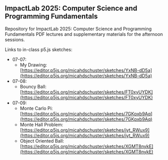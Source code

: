 ## ImpactLab 2025: Computer Science and Programming Fundamentals

Repository for ImpactLab 2025: Computer Science and Programming Fundamentals PDF lectures and supplementary materials for the afternoon sessions.

Links to in-class p5.js sketches:

 - 07-07:
     - My Drawing: [https://editor.p5js.org/micahdschuster/sketches/YxNB-dD5a](https://editor.p5js.org/micahdschuster/sketches/YxNB-dD5a)
 - 07-08:
     - Bouncy Ball: [https://editor.p5js.org/micahdschuster/sketches/FT0xyUYDK](https://editor.p5js.org/micahdschuster/sketches/FT0xyUYDK)
 - 07-09:
     - Monte Carlo Pi: [https://editor.p5js.org/micahdschuster/sketches/7GKpxb9Aq](https://editor.p5js.org/micahdschuster/sketches/7GKpxb9Aq)
     - Monte Hall Problem: [https://editor.p5js.org/micahdschuster/sketches/jyt_RWux9](https://editor.p5js.org/micahdschuster/sketches/jyt_RWux9)
     - Object Oriented Ball: [https://editor.p5js.org/micahdschuster/sketches/XGMT8nykE](https://editor.p5js.org/micahdschuster/sketches/XGMT8nykE)
